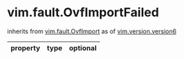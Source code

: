 vim.fault.OvfImportFailed
=========================
inherits from [vim.fault.OvfImport](docs/vim.fault.OvfImport.md)
as of [vim.version.version6](docs/vim.version.md)

| property | type | optional |
|:---------|:-----|:---------|
